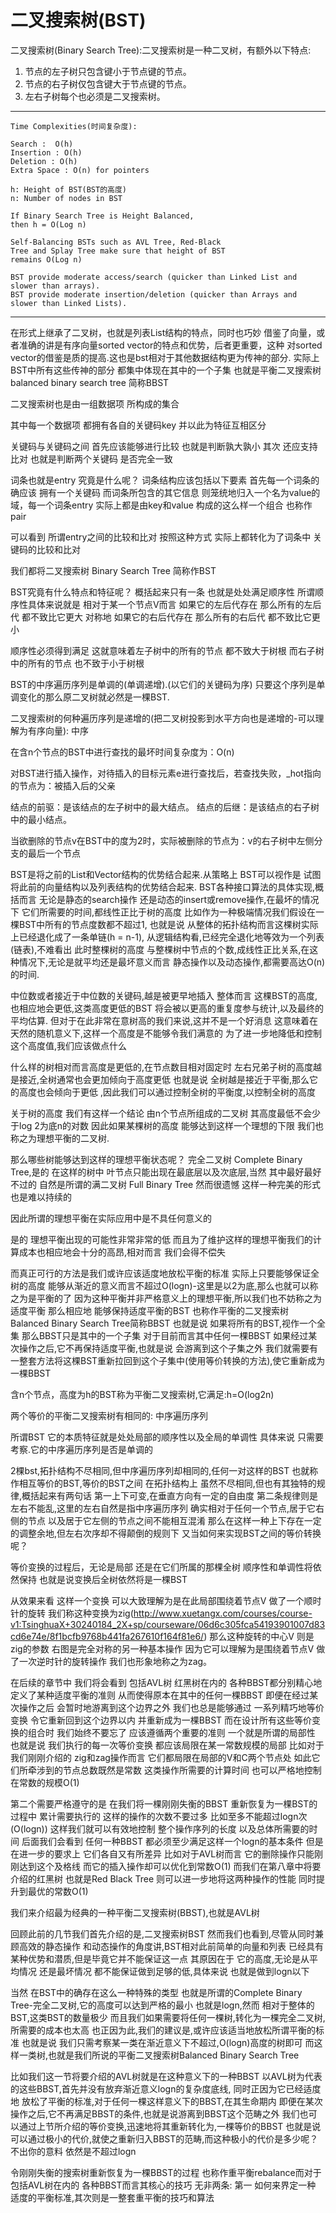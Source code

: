 # 二叉搜索树(BST)

二叉搜索树(Binary Search Tree):二叉搜索树是一种二叉树，有额外以下特点:

1. 节点的左子树只包含键小于节点键的节点。
2. 节点的右子树仅包含键大于节点键的节点。
3. 左右子树每个也必须是二叉搜索树。

---
    Time Complexities(时间复杂度):
    
    Search :  O(h)
    Insertion : O(h)
    Deletion : O(h)
    Extra Space : O(n) for pointers
    
    h: Height of BST(BST的高度)
    n: Number of nodes in BST
    
    If Binary Search Tree is Height Balanced, 
    then h = O(Log n) 
    
    Self-Balancing BSTs such as AVL Tree, Red-Black
    Tree and Splay Tree make sure that height of BST 
    remains O(Log n)
    
    BST provide moderate access/search (quicker than Linked List and slower than arrays).
    BST provide moderate insertion/deletion (quicker than Arrays and slower than Linked Lists).
---

在形式上继承了二叉树，也就是列表List结构的特点，同时也巧妙
借鉴了向量，或者准确的讲是有序向量sorted vector的特点和优势，后者更重要，这种
对sorted vector的借鉴是质的提高.这也是bst相对于其他数据结构更为传神的部分.
实际上 BST中所有这些传神的部分
都集中体现在其中的一个子集
也就是平衡二叉搜索树
balanced binary search tree
简称BBST

二叉搜索树也是由一组数据项
所构成的集合

其中每一个数据项
都拥有各自的关键码key
并以此为特征互相区分

关键码与关键码之间
首先应该能够进行比较
也就是判断孰大孰小
其次 还应支持比对
也就是判断两个关键码
是否完全一致

词条也就是entry
究竟是什么呢？
词条结构应该包括以下要素
首先每一个词条的确应该
拥有一个关键码
而词条所包含的其它信息
则笼统地归入一个名为value的域，每一个词条entry
实际上都是由key和value
构成的这么样一个组合
也称作<key value> pair

可以看到
所谓entry之间的比较和比对
按照这种方式
实际上都转化为了词条中
关键码的比较和比对

我们都将二叉搜索树
Binary Search Tree
简称作BST

BST究竟有什么特点和特征呢？
概括起来只有一条
也就是处处满足顺序性
所谓顺序性具体来说就是
相对于某一个节点V而言
如果它的左后代存在
那么所有的左后代
都不致比它更大
对称地 如果它的右后代存在
那么所有的右后代
都不致比它更小

顺序性必须得到满足
这就意味着左子树中的所有的节点
都不致大于树根
而右子树中的所有的节点
也不致于小于树根

BST的中序遍历序列是单调的(单调递增).(以它们的关键码为序)
只要这个序列是单调变化的那么原二叉树就必然是一棵BST.

二叉搜索树的何种遍历序列是递增的(把二叉树投影到水平方向也是递增的-可以理解为有序向量): 中序

在含n个节点的BST中进行查找的最坏时间复杂度为：O(n)

对BST进行插入操作，对待插入的目标元素e进行查找后，若查找失败，_hot指向的节点为：被插入后的父亲

结点的前驱：是该结点的左子树中的最大结点。
结点的后继：是该结点的右子树中的最小结点。

当欲删除的节点v在BST中的度为2时，实际被删除的节点为：v的右子树中左侧分支的最后一个节点

BST是将之前的List和Vector结构的优势结合起来.从策略上 BST可以视作是
试图将此前的向量结构以及列表结构的优势结合起来.
BST各种接口算法的具体实现,概括而言 无论是静态的search操作
还是动态的insert或remove操作,在最坏的情况下 它们所需要的时间,都线性正比于树的高度
比如作为一种极端情况我们假设在一棵BST中所有的节点度数都不超过1,
也就是说 从整体的拓扑结构而言这棵树实际上已经退化成了一条单链(h = n-1),
从逻辑结构看,已经完全退化地等效为一个列表(链表),不难看出 此时整棵树的高度
与整棵树中节点的个数,成线性正比关系,在这种情况下,无论是就平均还是最坏意义而言
静态操作以及动态操作,都需要高达O(n)的时间.

中位数或者接近于中位数的关键码,越是被更早地插入
整体而言 这棵BST的高度,也相应地会更低,这类高度更低的BST
将会被以更高的重复度参与统计,以及最终的平均估算.
但对于在此非常在意树高的我们来说,这并不是一个好消息
这意味着在天然的随机意义下,这样一个高度是不能够令我们满意的
为了进一步地降低和控制这个高度值,我们应该做点什么

什么样的树相对而言高度是更低的,在节点数目相对固定时
左右兄弟子树的高度越是接近,全树通常也会更加倾向于高度更低
也就是说 全树越是接近于平衡,那么它的高度也会倾向于更低
,因此我们可以通过控制全树的平衡度,以控制全树的高度

关于树的高度 我们有这样一个结论
由n个节点所组成的二叉树
其高度最低不会少于log 2为底n的对数
因此如果某棵树的高度
能够达到这样一个理想的下限
我们也称之为理想平衡的二叉树.

那么哪些树能够达到这样的理想平衡状态呢？
完全二叉树 Complete Binary Tree,是的 在这样的树中
叶节点只能出现在最底层以及次底层,当然 其中最好最好不过的
自然是所谓的满二叉树 Full Binary Tree
然而很遗憾 这样一种完美的形式也是难以持续的

因此所谓的理想平衡在实际应用中是不具任何意义的

是的 理想平衡出现的可能性非常非常的低
而且为了维护这样的理想平衡我们的计算成本也相应地会十分的高昂,相对而言 我们会得不偿失

而真正可行的方法是我们或许应该适度地放松平衡的标准
实际上只要能够保证全树的高度
能够从渐近的意义而言不超过O(logn)-这里是以2为底,那么也就可以称之为是平衡的了
因为这种平衡并非严格意义上的理想平衡,所以我们也不妨称之为适度平衡
那么相应地 能够保持适度平衡的BST
也称作平衡的二叉搜索树Balanced Binary Search Tree简称BBST
也就是说 如果将所有的BST,视作一个全集
那么BBST只是其中的一个子集
对于目前而言其中任何一棵BBST
如果经过某次操作之后,它不再保持适度平衡,也就是说 会游离到这个子集之外
我们就需要有一整套方法将这棵BST重新拉回到这个子集中(使用等价转换的方法),使它重新成为一棵BBST

含n个节点，高度为h的BST称为平衡二叉搜索树,它满足:h=O(log2n)

两个等价的平衡二叉搜索树有相同的: 中序遍历序列 

所谓BST 它的本质特征就是处处局部的顺序性以及全局的单调性
具体来说 只需要考察.它的中序遍历序列是否是单调的

2棵bst,拓扑结构不尽相同,但中序遍历序列却相同的,任何一对这样的BST
也就称作相互等价的BST,等价的BST之间
在拓扑结构上 虽然不尽相同,但也有其独特的规律,概括起来有两句话
第一上下可变,在垂直方向有一定的自由度
第二条规律则是左右不能乱,这里的左右自然是指中序遍历序列
确实相对于任何一个节点,居于它右侧的节点
以及居于它左侧的节点之间不能相互混淆
那么在这样一种上下存在一定的调整余地,但左右次序却不得颠倒的规则下
又当如何来实现BST之间的等价转换呢？

等价变换的过程后，无论是局部
还是在它们所属的那棵全树
顺序性和单调性将依然保持
也就是说变换后全树依然将是一棵BST

从效果来看 这样一个变换
可以大致理解为是在此局部围绕着节点V
做了一个顺时针的旋转
我们称这种变换为zig(http://www.xuetangx.com/courses/course-v1:TsinghuaX+30240184_2X+sp/courseware/06d6c305fca54193901007d83cd6e74e/8f1bcfb9768b441fa267610f164f81e6/)
那么这种旋转的中心V 则是zig的参数
右图是完全对称的另一种基本操作
因为它可以理解为是围绕着节点V
做了一次逆时针的旋转操作
我们也形象地称之为zag。

在后续的章节中 我们将会看到
包括AVL树 红黑树在内的
各种BBST都分别精心地
定义了某种适度平衡的准则
从而使得原本在其中的任何一棵BBST
即便在经过某次操作之后
会暂时地游离到这个边界之外
我们也总是能够通过
一系列精巧地等价变换
令它重新回到这个边界以内
并重新成为一棵BBST
而在设计所有这些等价变换的组合时
我们始终不要忘了
应该遵循两个重要的准则
一个就是所谓的局部性
也就是说 我们执行的每一次等价变换
都应该局限在某一常数规模的局部
比如对于我们刚刚介绍的
zig和zag操作而言
它们都局限在局部的V和C两个节点处
如此它们所牵涉到的节点总数既然是常数
这类操作所需要的计算时间
也可以严格地控制在常数的规模O(1)

第二个需要严格遵守的是
在我们将一棵刚刚失衡的BBST
重新恢复为一棵BST的过程中
累计需要执行的
这样的操作的次数不要过多
比如至多不能超过logn次(O(logn))
这样我们就可以有效地控制
整个操作序列的长度
以及总体所需要的时间
后面我们会看到 任何一种BBST
都必须至少满足这样一个logn的基本条件
但是在进一步的要求上
它们各自又有所差异
比如对于AVL树而言
它的删除操作只能刚刚达到这个及格线
而它的插入操作却可以优化到常数O(1)
而我们在第八章中将要介绍的红黑树
也就是Red Black Tree
则可以进一步地将这两种操作的性能
同时提升到最优的常数O(1)

我们来介绍最为经典的一种平衡二叉搜索树(BBST),也就是AVL树

回顾此前的几节我们首先介绍的是,二叉搜索树BST
然而我们也看到,尽管从同时兼顾高效的静态操作
和动态操作的角度讲,BST相对此前简单的向量和列表
已经具有某种优势和潜质,但是毕竟它并不能保证这一点
其原因在于 它的高度,无论是从平均情况 还是最坏情况
都不能保证做到足够的低,具体来说 也就是做到logn以下

当然 在BST中的确存在这么一种特殊的类型
也就是所谓的Complete Binary Tree-完全二叉树,它的高度可以达到严格的最小
也就是logn,然而 相对于整体的BST,这类BST的数量极少
而且我们如果需要将任何一棵树,转化为一棵完全二叉树,所需要的成本也太高
也正因为此,我们的建议是,或许应该适当地放松所谓平衡的标准
也就是说 我们只需考察某一类在渐近意义下不超过,O(logn)高度的树即可
而这样一类树,也就是我们所说的平衡二叉搜索树Balanced Binary Search Tree


比如我们这一节将要介绍的AVL树就是在这种意义下的一种BBST
以AVL树为代表的这些BBST,首先并没有放弃渐近意义logn的复杂度底线,
同时正因为它已经适度地
放松了平衡的标准,对于任何一棵这样意义下的BBST,在其生命期内
即便在某次操作之后,它不再满足BBST的条件,也就是说游离到BBST这个范畴之外
我们也可以通过上节所介绍的等价变换,迅速地将其重新转化为,一棵等价的BBST
也就是说 可以通过极小的代价,就使之重新归入BBST的范畴,而这种极小的代价是多少呢？
不出你的意料 依然是不超过logn

令刚刚失衡的搜索树重新恢复为一棵BBST的过程
也称作重平衡rebalance而对于包括AVL树在内的
各种BBST而言其核心的技巧 无非两条: 第一 如何来界定一种
适度的平衡标准,其次则是一整套重平衡的技巧和算法

